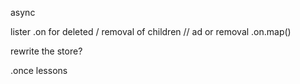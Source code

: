 async

lister .on for deleted / removal of children
// ad or removal .on.map()

rewrite the store?

.once lessons
